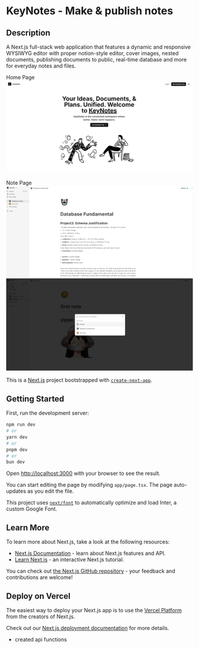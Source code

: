 # KeyNotes - Make & publish notes

## Description
A Next.js full-stack web application that features a dynamic and responsive WYSIWYG editor with proper notion-style editor, cover images, nested documents, publishing documents to public, real-time database and more for everyday notes and files.

Home Page
![homepage](https://github.com/kietn20/knotes-nextjs-notes-app/blob/main/public/KeyNotesHomePage.png)

Note Page
![notepage1](https://github.com/kietn20/knotes-nextjs-notes-app/blob/main/public/KeyNotesNotePage.png)
![notepage2](https://github.com/kietn20/knotes-nextjs-notes-app/blob/main/public/KeyNotesNotePage2.png)


This is a [Next.js](https://nextjs.org/) project bootstrapped with [`create-next-app`](https://github.com/vercel/next.js/tree/canary/packages/create-next-app).

## Getting Started

First, run the development server:

```bash
npm run dev
# or
yarn dev
# or
pnpm dev
# or
bun dev
```

Open [http://localhost:3000](http://localhost:3000) with your browser to see the result.

You can start editing the page by modifying `app/page.tsx`. The page auto-updates as you edit the file.

This project uses [`next/font`](https://nextjs.org/docs/basic-features/font-optimization) to automatically optimize and load Inter, a custom Google Font.

## Learn More

To learn more about Next.js, take a look at the following resources:

- [Next.js Documentation](https://nextjs.org/docs) - learn about Next.js features and API.
- [Learn Next.js](https://nextjs.org/learn) - an interactive Next.js tutorial.

You can check out [the Next.js GitHub repository](https://github.com/vercel/next.js/) - your feedback and contributions are welcome!

## Deploy on Vercel

The easiest way to deploy your Next.js app is to use the [Vercel Platform](https://vercel.com/new?utm_medium=default-template&filter=next.js&utm_source=create-next-app&utm_campaign=create-next-app-readme) from the creators of Next.js.

Check out our [Next.js deployment documentation](https://nextjs.org/docs/deployment) for more details.

- created api functions
